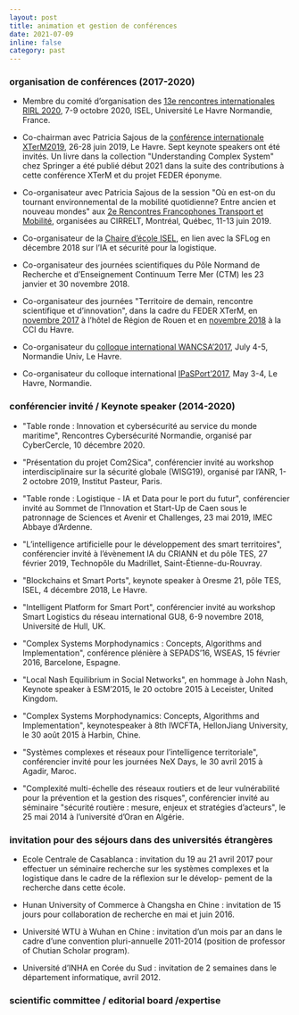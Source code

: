 ```yaml
---
layout: post
title: animation et gestion de conférences
date: 2021-07-09
inline: false
category: past
---
```


### organisation de conférences (2017-2020)

* Membre du comité d’organisation des [13e rencontres internationales RIRL 2020](https://rirl2020.sciencesconf.org/), 7-9 octobre 2020, ISEL, Université Le Havre Normandie, France.

* Co-chairman avec Patricia Sajous de la [conférence internationale XTerM2019](https://xterm2019.sciencesconf.org/), 26-28 juin 2019, Le Havre. Sept keynote speakers ont été invités. Un livre dans la collection "Understanding Complex System" chez Springer a été publié début 2021 dans la suite des contributions à cette conférence XTerM et du projet FEDER éponyme.  

* Co-organisateur avec Patricia Sajous de la session "Où en est-on du tournant environnemental de la mobilité quotidienne? Entre ancien et nouveau mondes" aux [2e Rencontres Francophones Transport et Mobilité](https://symposia.cirrelt.ca/RFTM2019/fr), organisées au CIRRELT, Montréal, Québec, 11-13 juin 2019.

* Co-organisateur de la [Chaire d’école ISEL](https://sflog.univ-lehavre.fr/spip.php?article135), en lien avec la SFLog en décembre 2018 sur l’IA et sécurité pour la logistique.

* Co-organisateur des journées scientifiques du Pôle Normand de Recherche et d’Enseignement Continuum Terre Mer (CTM) les 23 janvier et 30 novembre 2018.

* Co-organisateur des journées "Territoire de demain, rencontre scientifique et d’innovation", dans la cadre du FEDER XTerM, en [novembre 2017](https://www.univ-lehavre.fr/spip.php?article1532) à l’hôtel de Région de Rouen et en [novembre 2018](https://www.univ-lehavre.fr/spip.php?article1914) à la CCI du Havre. 

* Co-organisateur du [colloque international WANCSA’2017](http://lmah.univ-lehavre.fr/~alaoui/WANCSA/WANCSA-2017.html), July 4-5, Normandie Univ, Le Havre.

* Co-organisateur du colloque international [IPaSPort’2017](http://ipasport.univ-lehavre.fr), May 3-4, Le Havre, Normandie.   

###  conférencier invité / Keynote speaker (2014-2020)

* "Table ronde : Innovation et cybersécurité au service du monde maritime", Rencontres Cybersécurité Normandie, organisé par CyberCercle, 10 décembre 2020.

* "Présentation du projet Com2Sica", conférencier invité au workshop interdisciplinaire sur la sécurité globale (WISG19), organisé par l’ANR, 1-2 octobre 2019, Institut Pasteur, Paris.

* "Table ronde : Logistique - IA et Data pour le port du futur", conférencier invité au Sommet de l’Innovation et Start-Up de Caen sous le patronnage de Sciences et Avenir et Challenges, 23 mai 2019, IMEC Abbaye d’Ardenne.

* "L’intelligence artificielle pour le développement des smart territoires", conférencier invité à l’évènement IA du CRIANN et du pôle TES, 27 février 2019, Technopôle du Madrillet, Saint-Étienne-du-Rouvray.

* "Blockchains et Smart Ports", keynote speaker à Oresme 21, pôle TES, ISEL, 4 décembre 2018, Le Havre.

* "Intelligent Platform for Smart Port", conférencier invité au workshop Smart Logistics du réseau international GU8, 6-9 novembre 2018, Université de Hull, UK.

* "Complex Systems Morphodynamics : Concepts, Algorithms and Implementation", conférence plénière à SEPADS’16, WSEAS, 15 février 2016, Barcelone, Espagne.

* "Local Nash Equilibrium in Social Networks", en hommage à John Nash, Keynote speaker à ESM’2015, le 20 octobre 2015 à Leceister, United Kingdom.

* "Complex Systems Morphodynamics: Concepts, Algorithms and Implementation", keynotespeaker à 8th IWCFTA, HellonJiang University, le 30 août 2015 à Harbin, Chine.

* "Systèmes complexes et réseaux pour l’intelligence territoriale", conférencier invité pour les journées NeX Days, le 30 avril 2015 à Agadir, Maroc.

* "Complexité multi-échelle des réseaux routiers et de leur vulnérabilité pour la prévention et la gestion des risques", conférencier invité au séminaire "sécurité routière : mesure, enjeux et stratégies d’acteurs", le 25 mai 2014 à l’université d’Oran en Algérie.

### invitation pour des séjours dans des universités étrangères

* Ecole Centrale de Casablanca : invitation du 19 au 21 avril 2017 pour effectuer un séminaire recherche sur les systèmes complexes et la logistique dans le cadre de la réflexion sur le dévelop- pement de la recherche dans cette école.

* Hunan University of Commerce à Changsha en Chine : invitation de 15 jours pour collaboration de recherche en mai et juin 2016.

* Université WTU à Wuhan en Chine : invitation d’un mois par an dans le cadre d’une convention pluri-annuelle 2011-2014 (position de professor of Chutian Scholar program).

* Université d’INHA en Corée du Sud : invitation de 2 semaines dans le département informatique, avril 2012.

### scientific committee / editorial board /expertise 

